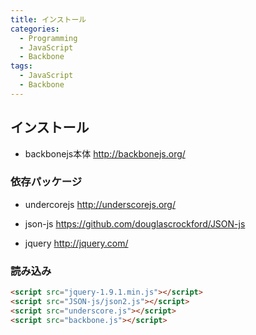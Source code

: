 ```yaml
---
title: インストール
categories:
  - Programming
  - JavaScript
  - Backbone
tags:
  - JavaScript
  - Backbone
---
```


## インストール

- backbonejs本体
http://backbonejs.org/

### 依存パッケージ

- undercorejs
http://underscorejs.org/

- json-js
https://github.com/douglascrockford/JSON-js

- jquery
http://jquery.com/

### 読み込み

```html
<script src="jquery-1.9.1.min.js"></script>
<script src="JSON-js/json2.js"></script>
<script src="underscore.js"></script>
<script src="backbone.js"></script>
```
